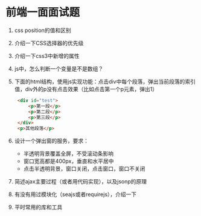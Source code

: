 # 前端一面面试题

1. css position的值和区别


2. 介绍一下CSS选择器的优先级


    
3. 介绍一下css3中新增的属性

4. js中，怎么判断一个变量是不是数组？


5. 下面的html结构，使用js实现功能：点击div中每个段落，弹出当前段落的索引值，div外的p没有点击效果（比如点击第一个p元素，弹出1）
   ```html
    <div id="test">
        <p>第一段</p>
        <p>第二段</p>
        <p>第三段</p>
    </div>
    <p>其他段落</p>
   ```

6. 设计一个弹出窗的服务，要求：
    - 半透明背景覆盖全屏，不受滚动条影响
    - 窗口宽高都是400px，垂直和水平居中
    - 点击半透明背景，窗口关闭，点击窗口，窗口不关闭

7. 简述ajax主要过程（或者用代码实现），以及jsonp的原理


8. 有没有用过模块化（seajs或者requirejs），介绍一下



9. 平时常用的库和工具
